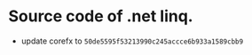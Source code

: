 <!--自述文件-->

# Source code of .net linq.

- update corefx to `50de5595f53213990c245accce6b933a1589cbb9`
